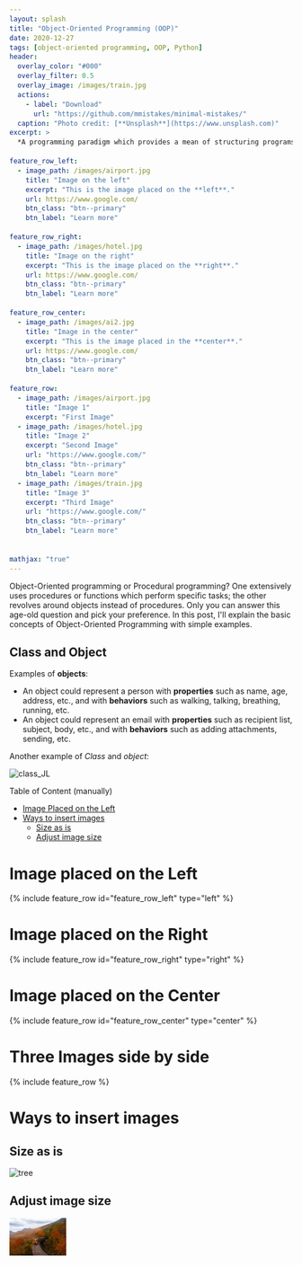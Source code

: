 ```yaml
---
layout: splash
title: "Object-Oriented Programming (OOP)"
date: 2020-12-27
tags: [object-oriented programming, OOP, Python]
header:
  overlay_color: "#000"
  overlay_filter: 0.5
  overlay_image: /images/train.jpg
  actions:
    - label: "Download"
      url: "https://github.com/mmistakes/minimal-mistakes/"
  caption: "Photo credit: [**Unsplash**](https://www.unsplash.com)"
excerpt: >
  *A programming paradigm which provides a mean of structuring programs so that properties and behaviors are bundled into individual objects* <br />

feature_row_left:
  - image_path: /images/airport.jpg
    title: "Image on the left"
    excerpt: "This is the image placed on the **left**."
    url: https://www.google.com/
    btn_class: "btn--primary"
    btn_label: "Learn more"

feature_row_right:
  - image_path: /images/hotel.jpg
    title: "Image on the right"
    excerpt: "This is the image placed on the **right**."
    url: https://www.google.com/
    btn_class: "btn--primary"
    btn_label: "Learn more"

feature_row_center:
  - image_path: /images/ai2.jpg
    title: "Image in the center"
    excerpt: "This is the image placed in the **center**."
    url: https://www.google.com/
    btn_class: "btn--primary"
    btn_label: "Learn more"

feature_row:
  - image_path: /images/airport.jpg
    title: "Image 1"
    excerpt: "First Image"
  - image_path: /images/hotel.jpg
    title: "Image 2"
    excerpt: "Second Image"
    url: "https://www.google.com/"
    btn_class: "btn--primary"
    btn_label: "Learn more"
  - image_path: /images/train.jpg
    title: "Image 3"
    excerpt: "Third Image"
    url: "https://www.google.com/"
    btn_class: "btn--primary"
    btn_label: "Learn more"


mathjax: "true"
---
```


Object-Oriented programming or Procedural programming? One extensively uses procedures or functions which perform specific tasks; the other revolves around objects instead of procedures.
Only you can answer this age-old question and pick your preference. In this post, I'll explain the basic concepts of Object-Oriented Programming with simple examples.

## Class and Object
Examples of **objects**:
- An object could represent a person with **properties** such as name, age, address, etc., and with **behaviors** such as walking, talking, breathing, running, etc.
- An object could represent an email with **properties** such as recipient list, subject, body, etc., and with **behaviors** such as adding attachments, sending, etc.

Another example of *Class* and *object*:

<img src="{{ site.url }}{{ site.baseurl }}/images/class_JL.png" alt="class_JL">



















Table of Content (manually)
- [Image Placed on the Left](#image-place-on-the-left)
- [Ways to insert images](#ways-to-insert-images)
  - [Size as is](#size-as-is)
  - [Adjust image size](#adjust-image-size)


# Image placed on the Left
{% include feature_row id="feature_row_left" type="left" %}

# Image placed on the Right
{% include feature_row id="feature_row_right" type="right" %}

# Image placed on the Center
{% include feature_row id="feature_row_center" type="center" %}

# Three Images side by side
{% include feature_row %}

# Ways to insert images
## Size as is
<img src="{{ site.url }}{{ site.baseurl }}/images/train.jpg" alt="tree">

## Adjust image size
<div style="width:20%; font-size:80%; text-align:center;">
<img src="/images/train.jpg" style="padding-bottom:0.5em;"/>
</div> 

